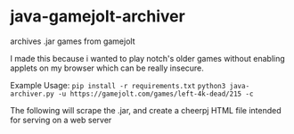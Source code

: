 # java-gamejolt-archiver
archives .jar games from gamejolt


I made this because i wanted to play notch's older games without enabling applets on my browser which can be really insecure.


Example Usage:
`pip install -r requirements.txt`
`python3 java-archiver.py -u https://gamejolt.com/games/left-4k-dead/215 -c`

The following will scrape the .jar, and create a cheerpj HTML file intended for serving on a web server
